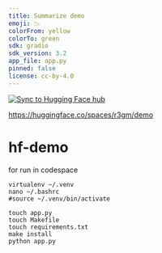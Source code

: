 ```yaml
---
title: Summarize demo
emoji: 📉
colorFrom: yellow
colorTo: green
sdk: gradio
sdk_version: 3.2
app_file: app.py
pinned: false
license: cc-by-4.0
---
```


[![Sync to Hugging Face hub](https://github.com/R3gm/hf-demo/actions/workflows/main.yml/badge.svg)](https://github.com/R3gm/hf-demo/actions/workflows/main.yml)


https://huggingface.co/spaces/r3gm/demo

# hf-demo

for run in codespace
~~~
virtualenv ~/.venv
nano ~/.bashrc
#source ~/.venv/bin/activate

touch app.py
touch Makefile
touch requirements.txt
make install
python app.py
~~~
